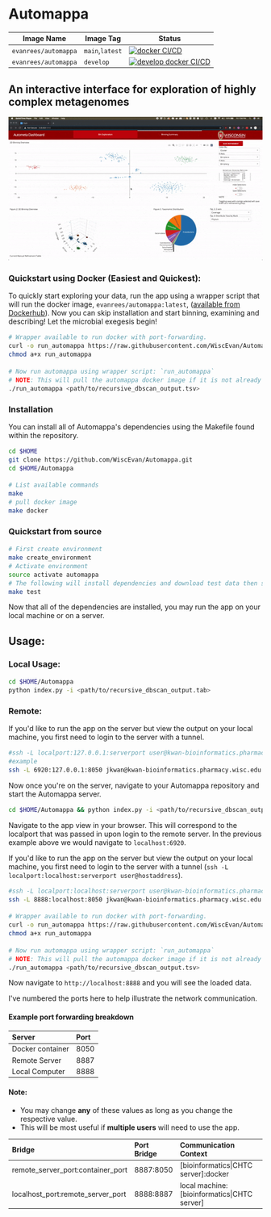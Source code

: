 Automappa
=========

| Image Name           | Image Tag       | Status                                                                                                                                                                                                                |
|----------------------|-----------------|-----------------------------------------------------------------------------------------------------------------------------------------------------------------------------------------------------------------------|
| `evanrees/automappa` | `main`,`latest` | [![docker CI/CD](https://github.com/WiscEvan/Automappa/actions/workflows/docker.yml/badge.svg?branch=main)](https://github.com/WiscEvan/Automappa/actions/workflows/docker.yml)                                       |
| `evanrees/automappa` | `develop`       | [![develop docker CI/CD](https://github.com/WiscEvan/Automappa/actions/workflows/main.yml/badge.svg?branch=develop "evanrees/automappa:develop")](https://github.com/WiscEvan/Automappa/actions/workflows/docker.yml) |

An interactive interface for exploration of highly complex metagenomes
----------------------------------------------------------------------

![automappa](images/automappa.gif)

### Quickstart using Docker (Easiest and Quickest):

 To quickly start exploring your data, run the app using a wrapper script that will run the docker image, `evanrees/automappa:latest`, ([available from Dockerhub](https://cloud.docker.com/repository/docker/evanrees/automappa/tags "Automappa Dockerhub Tags")). Now you can skip installation and start binning, examining and describing! Let the microbial exegesis begin!

```bash
# Wrapper available to run docker with port-forwarding.
curl -o run_automappa https://raw.githubusercontent.com/WiscEvan/Automappa/main/docker/run_automappa
chmod a+x run_automappa

# Now run automappa using wrapper script: `run_automappa`
# NOTE: This will pull the automappa docker image if it is not already available.
./run_automappa <path/to/recursive_dbscan_output.tsv>
```

### Installation

You can install all of Automappa's dependencies using the Makefile found within the repository.

```bash
cd $HOME
git clone https://github.com/WiscEvan/Automappa.git
cd $HOME/Automappa

# List available commands
make
# pull docker image
make docker
```

### Quickstart from source

```bash
# First create environment
make create_environment
# Activate environment
source activate automappa
# The following will install dependencies and download test data then start automappa
make test
```

Now that all of the dependencies are installed, you may run the app on your local machine or on a server.

## Usage:

### Local Usage:

```bash
cd $HOME/Automappa
python index.py -i <path/to/recursive_dbscan_output.tab>
```

### Remote:

If you'd like to run the app on the server but view the output on your local machine, you first need to login to the server with a tunnel.

```bash
#ssh -L localport:127.0.0.1:serverport user@kwan-bioinformatics.pharmacy.wisc.edu
#example
ssh -L 6920:127.0.0.1:8050 jkwan@kwan-bioinformatics.pharmacy.wisc.edu
```

Now once you're on the server, navigate to your Automappa repository and start the Automappa server.

```bash
cd $HOME/Automappa && python index.py -i <path/to/recursive_dbscan_output.tab>
```

Navigate to the app view in your browser. This will correspond to the localport that was passed in upon login to the remote server. In the previous example above we would navigate to `localhost:6920`.

If you'd like to run the app on the server but view the output on your local machine, you first need to login to the server with a tunnel (`ssh -L localport:localhost:serverport user@hostaddress`).

```bash
#ssh -L localport:localhost:serverport user@kwan-bioinformatics.pharmacy.wisc.edu
ssh -L 8888:localhost:8050 jkwan@kwan-bioinformatics.pharmacy.wisc.edu

# Wrapper available to run docker with port-forwarding.
curl -o run_automappa https://raw.githubusercontent.com/WiscEvan/Automappa/main/docker/run_automappa
chmod a+x run_automappa

# Now run automappa using wrapper script: `run_automappa`
# NOTE: This will pull the automappa docker image if it is not already available.
./run_automappa <path/to/recursive_dbscan_output.tsv>
```

Now navigate to `http://localhost:8888` and you will see the loaded data.

I've numbered the ports here to help illustrate the network communication.

#### Example port forwarding breakdown
| Server | Port |
| :------------- | :------------- |
| Docker container | 8050 |
| Remote Server | 8887 |
| Local Computer | 8888 |

#### Note:
- You may change **any** of these values as long as you change the respective value.
- This will be most useful if **multiple users** will need to use the app.

| Bridge | Port Bridge | Communication Context |
| :------------- | :------------- | :------------- |
| remote_server_port:container_port | 8887:8050 | [bioinformatics\|CHTC server]:docker |
| localhost_port:remote_server_port | 8888:8887 | local machine:[bioinformatics\|CHTC server] |
